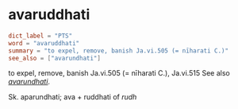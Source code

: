 # avaruddhati

``` toml
dict_label = "PTS"
word = "avaruddhati"
summary = "to expel, remove, banish Ja.vi.505 (= nīharati C.)"
see_also = ["avarundhati"]
```

to expel, remove, banish Ja.vi.505 (= nīharati C.), Ja.vi.515 See also *[avarundhati](avarundhati.md)*.

Sk. aparundhati; ava \+ ruddhati of *rudh*


